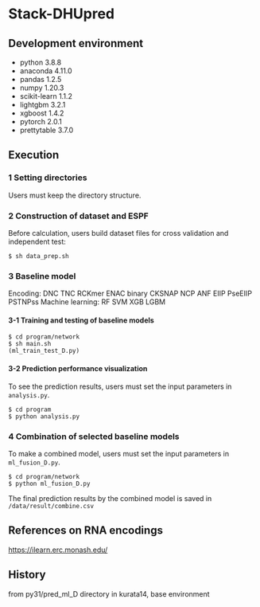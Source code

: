 # Stack-DHUpred

## Development environment
- python 3.8.8 
- anaconda 4.11.0 
- pandas 1.2.5
- numpy 1.20.3
- scikit-learn 1.1.2
- lightgbm 3.2.1
- xgboost  1.4.2
- pytorch  2.0.1
- prettytable 3.7.0

## Execution
### 1 Setting directories
Users must keep the directory structure.

### 2 Construction of dataset and ESPF
Before calculation, users build dataset files for cross validation and independent test:

```
$ sh data_prep.sh
```
  
### 3 Baseline model
Encoding: DNC TNC RCKmer ENAC binary CKSNAP NCP ANF EIIP PseEIIP PSTNPss 
Machine learning: RF SVM XGB LGBM

#### 3-1 Training and testing of baseline models
```
$ cd program/network
$ sh main.sh
(ml_train_test_D.py) 
```

#### 3-2 Prediction performance visualization
To see the prediction results, users must set the input parameters in `analysis.py`.

```
$ cd program
$ python analysis.py
```

### 4 Combination of selected baseline models
To make a combined model, users must set the input parameters in `ml_fusion_D.py`.

```
$ cd program/network
$ python ml_fusion_D.py
```

The final prediction results by the combined model is saved in `/data/result/combine.csv`

## References on RNA encodings
https://ilearn.erc.monash.edu/

## History
from py31/pred_ml_D directory in kurata14, base environment
